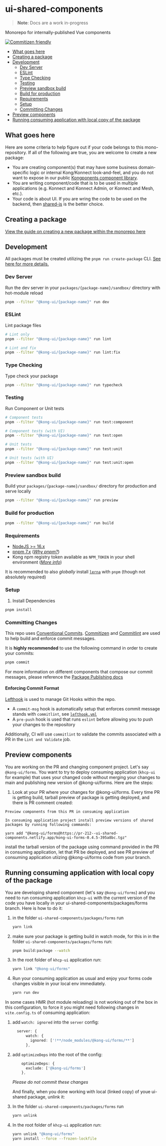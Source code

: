 # ui-shared-components

> **Note**: Docs are a work in-progress

Monorepo for internally-published Vue components

[![Commitizen friendly](https://img.shields.io/badge/commitizen-friendly-brightgreen.svg)](http://commitizen.github.io/cz-cli/)

- [What goes here](#what-goes-here)
- [Creating a package](#creating-a-package)
- [Development](#development)
  - [Dev Server](#dev-server)
  - [ESLint](#eslint)
  - [Type Checking](#type-checking)
  - [Testing](#testing)
  - [Preview sandbox build](#preview-sandbox-build)
  - [Build for production](#build-for-production)
  - [Requirements](#requirements)
  - [Setup](#setup)
  - [Committing Changes](#committing-changes)
- [Preview components](#preview-components)
- [Running consuming application with local copy of the package](#running-consuming-application-with-local-copy-of-the-package)

## What goes here

Here are some criteria to help figure out if your code belongs to this mono-repository. If all of the following are true, you are welcome to create a new package:

- You are creating component(s) that may have some business domain-specific logic or internal Kong/Konnect look-and-feel, and you do not want to expose in our public [Kongponents component library](https://github.com/Kong/kongponents).
- You are writing component/code that is to be used in multiple applications (e.g. Konnect and Konnect Admin, or Konnect and Mesh, etc.).
- Your code is about UI. If you are wring the code to be used on the backend, then [shared-js](https://github.com/Kong/shared-js) is the better choice.


## Creating a package

[View the guide on creating a new package within the monorepo here](./docs/creating-a-package.md)

## Development

All packages must be created utilizing the `pnpm run create-package` CLI. [See here for more details.](./docs/creating-a-package.md#required-use-the-provided-cli-to-scaffold-your-new-package)

### Dev Server

Run the dev server in your `packages/{package-name}/sandbox/` directory with hot-module reload

```sh
pnpm --filter "@kong-ui/{package-name}" run dev
```

### ESLint

Lint package files

```sh
# Lint only
pnpm --filter "@kong-ui/{package-name}" run lint

# Lint and fix
pnpm --filter "@kong-ui/{package-name}" run lint:fix
```

### Type Checking

Type check your package

```sh
pnpm --filter "@kong-ui/{package-name}" run typecheck
```

### Testing

Run Component or Unit tests

```sh
# Component tests
pnpm --filter "@kong-ui/{package-name}" run test:component

# Component tests (with UI)
pnpm --filter "@kong-ui/{package-name}" run test:open

# Unit tests
pnpm --filter "@kong-ui/{package-name}" run test:unit

# Unit tests (with UI)
pnpm --filter "@kong-ui/{package-name}" run test:unit:open
```

### Preview sandbox build

Build your `packages/{package-name}/sandbox/` directory for production and serve locally

```sh
pnpm --filter "@kong-ui/{package-name}" run preview
```

### Build for production

```sh
pnpm --filter "@kong-ui/{package-name}" run build
```

### Requirements

- [NodeJS >= 16.x](https://nodejs.org/en/download/)
- [pnpm 7.x](https://pnpm.io/installation) ([_Why pnpm?_](./docs/why-pnpm.md))
- Kong npm registry token available as `NPM_TOKEN` in your shell environment ([_More info_](./docs/kong-npm-token-setup.md))

It is recommended to also _globally_ install [`lerna`](https://lerna.js.org/) with `pnpm` (though not absolutely required)

### Setup

1. Install Dependencies

```sh
pnpm install
```

### Committing Changes

This repo uses [Conventional Commits](https://www.conventionalcommits.org/en/v1.0.0/). [Commitizen](https://github.com/commitizen/cz-cli) and [Commitlint](https://github.com/conventional-changelog/commitlint) are used to help build and enforce commit messages.

It is **highly recommended** to use the following command in order to create your commits:

```sh
pnpm commit
```

For more information on different components that compose our commit messages, please reference the [Package Publishing docs](./docs/package-publishing.md#conventional-commits)

#### Enforcing Commit Format

[Lefthook](https://github.com/evilmartians/lefthook) is used to manage Git Hooks within the repo.

- A `commit-msg` hook is automatically setup that enforces commit message stands with `commitlint`, see [`lefthook.yml`](./lefthook.yaml)
- A `pre-push` hook is used that runs `eslint` before allowing you to push your changes to the repository

Additionally, CI will use `commitlint` to validate the commits associated with a PR in the `Lint and Validate` job.

## Preview components

You are working on the PR and changing component project. Let's say `@kong-ui/forms`. You want to try to deploy consuming application (`khcp-ui` for example) that uses your changed code without merging your changes to main and publishing new version of @kong-ui/forms. Here are the steps:

1. Look at your PR where your changes for @kong-ui/forms. Every time PR is getting build, tarball preview of package is getting deployed, and there is PR comment created:

```text
Preview components from this PR in consuming application

In consuming application project install preview versions of shared packages by running following commands:

yarn add "@kong-ui/forms@https://pr-212--ui-shared-components.netlify.app/kong-ui-forms-0.4.5-395a8bc.tgz"

```

install the tarball version of the package using command provided in the PR in consuming application, let that PR be deployed, and see PR preview of consuming application utiizing @kong-ui/forms code from your branch.


## Running consuming application with local copy of the package

You are developing shared component (let's say `@kong-ui/forms`) and you need to run consuming application `khcp-ui` with the current version of the code you have locally in your ui-shared-components/packages/forms branch. Here is how to do it:

1. in the folder `ui-shared-components/packages/forms` run

    ```sh
    yarn link
    ```

1. make sure your package is getting build in watch mode, for this in in the folder `ui-shared-components/packages/forms` run:

    ```sh
    pnpm build:package --watch
    ```

1. In the root folder of `khcp-ui` application run:

    ```sh
    yarn link "@kong-ui/forms"
    ```

1. Run your consuming application as usual and enjoy your forms code changes visible in your local env immediately.

    ```sh
    yarn run dev
    ```

In some cases HMR (hot module reloading) is not working out of the box in this configuration, to force it you might need following changes in `vite.config.ts` of consuming application:

1. add `watch: ignored` into the `server` config:

    ```ts
      server: {
          watch: {
            ignored: ['!**/node_modules/@kong-ui/forms/**']
          },
    ```

1. add `optimizeDeps` into the root of the config:

    ```ts
        optimizeDeps: {
          exclude: ['@kong-ui/forms']
        },
    ```

    _Please do not commit these changes_

    And finally, when you done working with local (linked copy) of youe ui-shared package, unlink it:

1. In the folder `ui-shared-components/packages/forms` run

    ```sh
    yarn unlink
    ```

1. In the root folder of `khcp-ui` application run:

    ```sh
    yarn unlink "@kong-ui/forms"
    yarn install --force --frozen-lockfile
    ```

